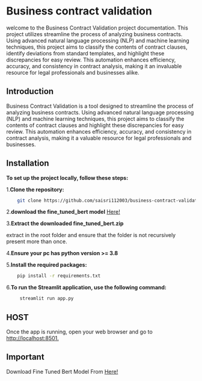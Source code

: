 # Business contract validation
welcome to the Business Contract Validation project documentation. This project utilizes streamline the process of analyzing business contracts. Using advanced natural language processing (NLP) and machine learning techniques, this project aims to classify the contents of contract clauses, identify deviations from standard templates, and highlight these discrepancies for easy review. This automation enhances efficiency, accuracy, and consistency in contract analysis, making it an invaluable resource for legal professionals and businesses alike.

## Introduction

Business Contract Validation is a tool designed to streamline the process of analyzing business contracts. Using advanced natural language processing (NLP) and machine learning techniques, this project aims to classify the contents of contract clauses and highlight these discrepancies for easy review. This automation enhances efficiency, accuracy, and consistency in contract analysis, making it a valuable resource for legal professionals and businesses.

## Installation

**To set up the project locally, follow these steps:**

1.**Clone the repository:**

```bash
    git clone https://github.com/saisri112003/business-contract-validation.git
```

2.**download the fine_tuned_bert model**
  [Here!](https://drive.google.com/file/d/19-4CmrquSzq3EkLuILtI-E_vfk3xbiK9/view?usp=sharing)

3.**Extract the downloaded fine_tuned_bert.zip**

extract in the root folder and ensure that the folder is not recursively present more than once.

4.**Ensure your pc has python version >= 3.8**

5.**Install the required packages:**

```bash
    pip install -r requirements.txt
```

6.**To run the Streamlit application, use the following command:**

```bash
     streamlit run app.py
```

## HOST

Once the app is running, open your web browser and go to [http://localhost:8501.](http://localhost:8501.)   

## Important

 Download Fine Tuned Bert Model From [Here!](https://drive.google.com/file/d/19-4CmrquSzq3EkLuILtI-E_vfk3xbiK9/view?usp=sharing)



